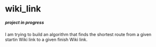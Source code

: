 # wiki_link
##### project in progress
I am trying to build an algorithm that finds the shortest route from a given startin Wiki link to a given finish Wiki link.
